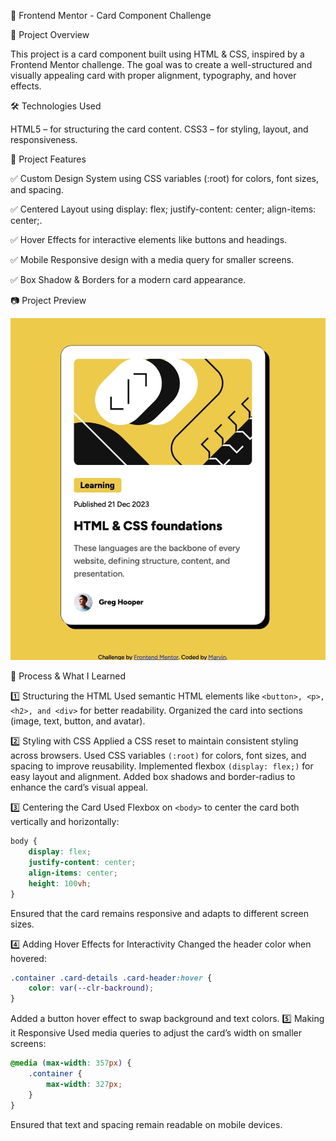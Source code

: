 📌 Frontend Mentor - Card Component Challenge

📄 Project Overview

This project is a card component built using HTML & CSS, inspired by a Frontend Mentor challenge. The goal was to create a well-structured and visually appealing card with proper alignment, typography, and hover effects.

🛠 Technologies Used

HTML5 – for structuring the card content.
CSS3 – for styling, layout, and responsiveness.

🎯 Project Features

✅ Custom Design System using CSS variables (:root) for colors, font sizes, and spacing.

✅ Centered Layout using display: flex; justify-content: center; align-items: center;.

✅ Hover Effects for interactive elements like buttons and headings.

✅ Mobile Responsive design with a media query for smaller screens.

✅ Box Shadow & Borders for a modern card appearance.

📷 Project Preview

![](./photos/Screenshot.jpg)


📌 Process & What I Learned

1️⃣ Structuring the HTML
Used semantic HTML elements like `<button>, <p>, <h2>, and <div>` for better readability.
Organized the card into sections (image, text, button, and avatar).

2️⃣ Styling with CSS
Applied a CSS reset to maintain consistent styling across browsers.
Used CSS variables `(:root)` for colors, font sizes, and spacing to improve reusability.
Implemented flexbox `(display: flex;)` for easy layout and alignment.
Added box shadows and border-radius to enhance the card’s visual appeal.

3️⃣ Centering the Card
Used Flexbox on `<body>` to center the card both vertically and horizontally:

```css
body {
    display: flex;
    justify-content: center;
    align-items: center;
    height: 100vh;
}
```
Ensured that the card remains responsive and adapts to different screen sizes.

4️⃣ Adding Hover Effects for Interactivity
Changed the header color when hovered:

```css
.container .card-details .card-header:hover {
    color: var(--clr-backround);
}
``` 

Added a button hover effect to swap background and text colors.
5️⃣ Making it Responsive
Used media queries to adjust the card’s width on smaller screens:

```css
@media (max-width: 357px) {
    .container {
        max-width: 327px;
    }
}
```

Ensured that text and spacing remain readable on mobile devices.
